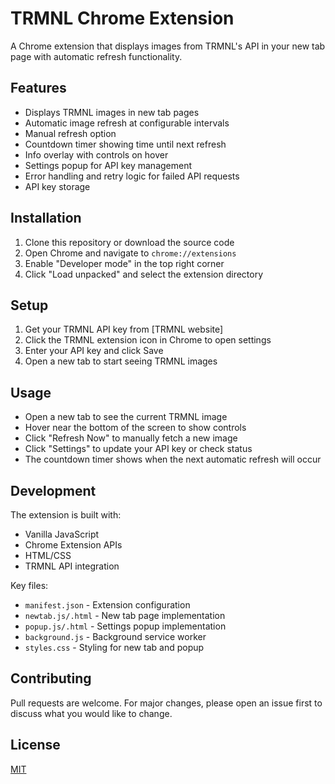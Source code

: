 # TRMNL Chrome Extension

A Chrome extension that displays images from TRMNL's API in your new tab page with automatic refresh functionality.

## Features

- Displays TRMNL images in new tab pages
- Automatic image refresh at configurable intervals
- Manual refresh option
- Countdown timer showing time until next refresh
- Info overlay with controls on hover
- Settings popup for API key management
- Error handling and retry logic for failed API requests
- API key storage

## Installation

1. Clone this repository or download the source code
2. Open Chrome and navigate to `chrome://extensions`
3. Enable "Developer mode" in the top right corner
4. Click "Load unpacked" and select the extension directory

## Setup

1. Get your TRMNL API key from [TRMNL website]
2. Click the TRMNL extension icon in Chrome to open settings
3. Enter your API key and click Save
4. Open a new tab to start seeing TRMNL images

## Usage

- Open a new tab to see the current TRMNL image
- Hover near the bottom of the screen to show controls
- Click "Refresh Now" to manually fetch a new image
- Click "Settings" to update your API key or check status
- The countdown timer shows when the next automatic refresh will occur

## Development

The extension is built with:

- Vanilla JavaScript
- Chrome Extension APIs
- HTML/CSS
- TRMNL API integration

Key files:
- `manifest.json` - Extension configuration
- `newtab.js/.html` - New tab page implementation
- `popup.js/.html` - Settings popup implementation
- `background.js` - Background service worker
- `styles.css` - Styling for new tab and popup

## Contributing

Pull requests are welcome. For major changes, please open an issue first to discuss what you would like to change.

## License

[MIT](https://choosealicense.com/licenses/mit/)
